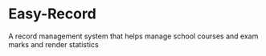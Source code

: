 # Easy-Record
A record management system that helps manage school courses and exam marks and render statistics
